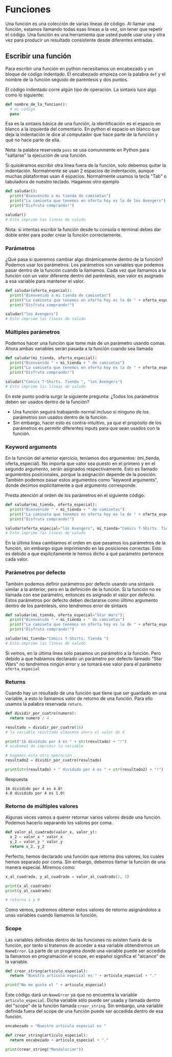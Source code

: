 # Funciones

Una función es una colección de varias líneas de código. Al llamar una función, estamos llamando todas esas líneas a la vez, sin tener que repetir el código. Una función es una herramienta que usted puede usar una y otra vez para producir un resultado consistente desde diferentes entradas.

## Escribir una función
Para escribir una función en python necesitamos un encabezado y un bloque de código indentado. El encabezado empieza con la palabra `def` y el nombre de la función seguido de paréntesis y dos puntos.

El código indentado corre algún tipo de operación. La sintaxis luce algo como lo siguiente:

```python
def nombre_de_la_funcion():
  # mi código
  pass
```

Esa es la sintaxis básica de una función, la identificación es el espacio en blanco a la izquierda del comentario. En python el espacio en blanco que deja la indentación le dice al computador que hace parte de la función y qué no hace parte de ella.

Nota: la palabra reservada `pass` se usa comunmente en Python para "saltarse" la ejecución de una función.

Si quisiéramos escribir otra línea fuera de la función, solo debemos quitar la indentación. Normalmente se usan 2 espacios de indentación, aunque muchas plataformas usan 4 espacios. Normalmente usamos la tecla "Tab" o tabuladora de nuestro teclado. Hagamos otro ejemplo


```python
def saludar():
  print("Bienvenido a mi tienda de camisetas")
  print("La camiseta que tenemos en oferta hoy es la de los Avengers")
  print("Disfruta comprando!")

saludar()
# Esto imprime las líneas de saludo
```

Nota: si intentas escribir la función desde tu consola o terminal debes dar doble enter para poder crear la función correctamente. 

### Parámetros
¿Qué pasa si queremos cambiar algo dinámicamente dentro de la función? Podemos usar los parámetros. Los parámetros son variables que podemos pasar dentro de la función cuando la llamamos. Cada vez que llamamos a la función con un valor diferente dentro del paréntesis, ese valor es asignado a esa variable para mantener el valor.

```python
def saludar(oferta_especial):
  print("Bienvenido a mi tienda de camisetas")
  print("La camiseta que tenemos en oferta hoy es la de " + oferta_especial)
  print("Disfruta comprando!")

saludar("los Avengers")
# Esto imprime las líneas de saludo
```

### Múltiples parámetros
Podemos hacer una función que tome más de un parámetro usando comas. Ahora ambas variables serán pasada a la función cuando sea llamada


```python
def saludar(mi_tienda, oferta_especial):
  print("Bienvenido " + mi_tienda + " de camisetas")
  print("La camiseta que tenemos en oferta hoy es la de " + oferta_especial)
  print("Disfruta comprando!")

saludar("Comics T-Shirts. Tienda ", "los Avengers")
# Esto imprime las líneas de saludo
```

En este punto podría surgir la siguiente pregunta: ¿Todos los parámetros deben ser usados dentro de la función?
* Una función seguirá trabajando normal incluso si ninguno de los parámetros son usados dentro de la función.
* Sin embargo, hacer esto es contra-intuitivo, ya que el propósito de los parámetros es permitir diferentes inputs para que sean usados con la función.


### Keyword arguments
En la función del anterior ejercicio, teníamos dos argumentos: (mi_tienda, oferta_especial). No importa que valor sea puesto en el primero y en el segundo argumento, serán asignados respectivamente. Esto es llamado argumentos posicionales, porque la asignación depende de la posición. También podemos pasar estos argumentos como "keyword arguments", donde decimos explícitamente a qué argumento corresponde.

Presta atención al orden de los parámetros en el siguiente código:

```python
def saludar(mi_tienda, oferta_especial):
  print("Bienvenido " + mi_tienda + " de camisetas")
  print("La camiseta que tenemos en oferta hoy es la de " + oferta_especial)
  print("Disfruta comprando!")

saludar(oferta_especial="los Avengers", mi_tienda="Comics T-Shirts. Tienda ")
# Esto imprime las líneas de saludo
```

En la última línea cambiamos el orden en que pasamos los parámetros de la función, sin embargo sigue imprimiendo en las posiciones correctas. Esto es debido a que explícitamente le hemos dicho a qué parámetro pertenece cada valor.

### Parámetros por defecto
También podemos definir parámetros por defecto usando una sintaxis similar a la anterior, pero en la definición de la función. Si la función no es llamada con ese parámetro, entonces es asignado el valor por defecto. Estos parámetros por defecto deben declararse como último argumento dentro de los paréntesis, sino tendremos error de sintaxis

```python
def saludar(mi_tienda, oferta_especial="Star Wars"):
  print("Bienvenido " + mi_tienda + " de camisetas")
  print("La camiseta que tenemos en oferta hoy es la de " + oferta_especial)
  print("Disfruta comprando!")

saludar(mi_tienda="Comics T-Shirts. Tienda ")
# Esto imprime las líneas de saludo
```

Si vemos, en la última línea solo pasamos un parámetro a la función. Pero debido a que habíamos declarado un parámetro por defecto llamado "Star Wars" no tendremos ningún error y se tomará ese valor para el parámetro `oferta_especial`


### Returns
Cuando hay un resultado de una función que tiene que ser guardado en una variable, a esto lo llamamos valor de retorno de una función. Para ello usamos la palabra reservada `return`.

```python
def dividir_por_cuatro(numero):
  return numero / 4

resultado = dividir_por_cuatro(16)
# la variable resultado almacena ahora el valor de 4

print("16 dividido por 4 es " + str(resultado) + "!")
# acabamos de imprimir la variable

# hagamos esta otra operación
resultado2 = dividir_por_cuatro(resultado)

print(str(resultado) + " dividido por 4 es " + str(resultado2) + "!")
```

Respuesta
```
16 dividido por 4 es 4.0!
4.0 dividido por 4 es 1.0!
```

### Retorno de múltiples valores
Algunas veces vamos a querer retornar varios valores desde una función. Podemos hacerlo separando los valores por coma.

```python
def valor_al_cuadrado(valor_x, valor_y):
  x_2 = valor_x * valor_x
  y_2 = valor_y * valor_y
  return x_2, y_2
```

Perfecto, hemos declarado una función que retorna dos valores, los cuales hemos separado por coma. Sin embargo, debemos llamar la función de una manera especial. Miremos como:

```python
x_al_cuadrado, y_al_cuadrado = valor_al_cuadrado(1, 3)

print(x_al_cuadrado)
print(y_al_cuadrado)

# retorna 1 y 9
```

Como vemos, podremos obtener estos valores de retorno asignándolos a unas variables cuando llamamos la función.

### Scope
Las variables definidas dentro de las funciones no existen fuera de la función, por tanto si tratamos de acceder a esa variable obtendremos un `NameError`. La parte de un programa donde una variable puede ser accedida la llamamos en programación el scope, en español significa el "alcance" de la variable.


```python
def crear_string(articulo_especial):
  return "Nuestro artículo especial es " + articulo_especial + "."

print("No me gusta el " + articulo_especial)
```

Este código dará un `NameError` ya que no encuentra la variable `articulo_especial`. Dicha variable sólo puede ser usada y llamada dentro del "scope" de la función llamada `crear_string`. Sin embargo, una variable definida fuera del scope de una función puede ser accedida dentro de esa función.

```python
encabezado = "Nuestro artículo especial es "

def crear_string(articulo_especial):
  return encabezado + articulo_especial + "."

print(crear_string("Mandalorian"))
```
